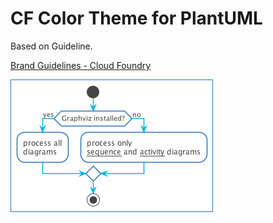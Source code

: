 # CF Color Theme for PlantUML

Based on Guideline.

[Brand Guidelines - Cloud Foundry](https://www.cloudfoundry.org/wp-content/uploads/2017/01/CFF_Brand_Guidelines.pdf)

![](./cf_diagram_color.png)
